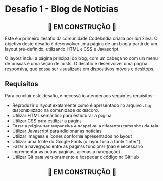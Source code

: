 
# Desafio 1 - Blog de Notícias

<h2 align="center">🚧 EM CONSTRUÇÃO 🚧</h2>

Este é o primeiro desafio da comunidade Codelândia criada por Iuri Silva. O objetivo deste desafio é desenvolver uma página de um blog a partir de um layout pré-definido, utilizando HTML e CSS e Javascript.

O layout inclui a página principal do blog, com um cabeçalho com um menu de buscas e uma seção de posts. O desafio é desenvolver uma página responsiva, que possa ser visualizada em dispositivos móveis e desktops.

## Requisitos

Para concluir este desafio, é necessário atender aos seguintes requisitos:

- Reproduzir o layout exatamente como é apresentado no arquivo `.fig` disponibilizado na comunidade do discord.
- Utilizar HTML semântico para estruturar a página
- Utilizar CSS para estilizar a página
- Fazer a página ser responsiva e adaptável a diferentes tamanhos de tela
- Utilizar Javascript para adicionar as notícias
- Utilizar imagens e ícones conforme apresentados no layout
- Utilizar uma fonte do Google Fonts (o layout usa a fonte "Inter")
- Fazer a navegação entre as páginas funcionar (não é necessário implementar as outras páginas, apenas a navegação)
- Utilizar Git para versionamento e hospedar o código no GitHub

<h2 align="center">🚧 EM CONSTRUÇÃO 🚧</h2>
